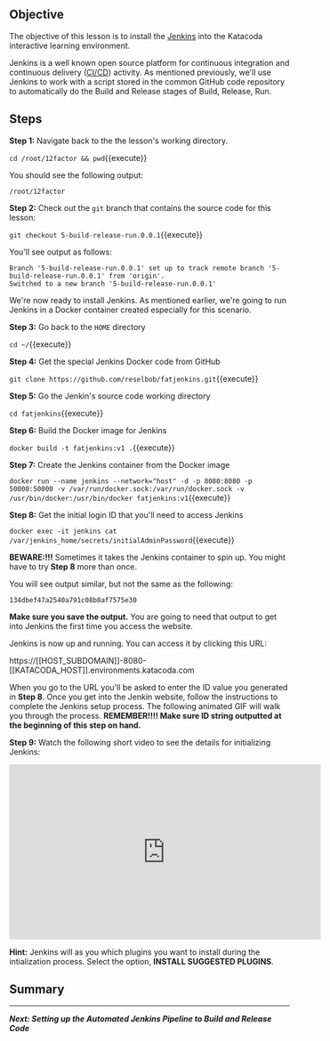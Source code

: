 ## Objective
The objective of this lesson is to install the [Jenkins](https://www.jenkins.io/) into the Katacoda interactive learning environment.

Jenkins is a well known open source platform for continuous integration and continuous delivery ([CI/CD](https://en.wikipedia.org/wiki/CI/CD)) activity. As mentioned previously, we'll use Jenkins to work with a script stored in the common GitHub code repository to automatically do the Build and Release stages of Build, Release, Run.

## Steps

**Step 1:** Navigate back to the the lesson's working directory.

`cd /root/12factor && pwd`{{execute}}

You should see the following output:

`/root/12factor`

**Step 2:** Check out the `git` branch that contains the source code for this lesson:

`git checkout 5-build-release-run.0.0.1`{{execute}}

You'll see output as follows:

```
Branch '5-build-release-run.0.0.1' set up to track remote branch '5-build-release-run.0.0.1' from 'origin'.
Switched to a new branch '5-build-release-run.0.0.1'

```

We're now ready to install Jenkins. As mentioned earlier, we're going to run Jenkins in a Docker container created especially for this scenario.

**Step 3:** Go back to the `HOME` directory

`cd ~/`{{execute}}

**Step 4:** Get the special Jenkins Docker code from GitHub

`git clone https://github.com/reselbob/fatjenkins.git`{{execute}}

**Step 5:** Go the Jenkin's source code working directory

`cd fatjenkins`{{execute}}

**Step 6:** Build the Docker image for Jenkins

`docker build -t fatjenkins:v1 .`{{execute}}

**Step 7:** Create the Jenkins container from the Docker image

`docker run --name jenkins --network="host" -d -p 8080:8080 -p 50000:50000 -v /var/run/docker.sock:/var/run/docker.sock -v /usr/bin/docker:/usr/bin/docker fatjenkins:v1`{{execute}}

**Step 8:**  Get the initial login ID that you'll need to access Jenkins

`docker exec -it jenkins cat /var/jenkins_home/secrets/initialAdminPassword`{{execute}}

**BEWARE:!!!** Sometimes it takes the Jenkins container to spin up. You might have to try **Step 8** more than once.

You will see output similar, but not the same as the following:

`134dbef47a2540a791c08b0af7575e30`

**Make sure you save the output.** You are going to need that output to get into Jenkins the first time you access the website.

Jenkins is now up and running. You can access it by clicking this URL:

https://[[HOST_SUBDOMAIN]]-8080-[[KATACODA_HOST]].environments.katacoda.com

When you go to the URL you'll be asked to enter the ID value you generated in **Step 8**. Once you get into the Jenkin website, follow the instructions to complete the Jenkins setup process. The following animated GIF will walk you through the process. **REMEMBER!!!! Make sure ID string outputted at the beginning of this step on hand.**

**Step 9:** Watch the following short video to see the details for initializing Jenkins:

<iframe width="560" height="315" src="https://www.youtube.com/embed/AY5PVkEsn-o" frameborder="0" allow="accelerometer; autoplay; clipboard-write; encrypted-media; gyroscope; picture-in-picture" allowfullscreen></iframe>



**Hint:** Jenkins will as you which plugins you want to install during the intialization process. Select the option, **INSTALL SUGGESTED PLUGINS**.



## Summary

----


***Next: Setting up the Automated Jenkins Pipeline to Build and Release Code***
